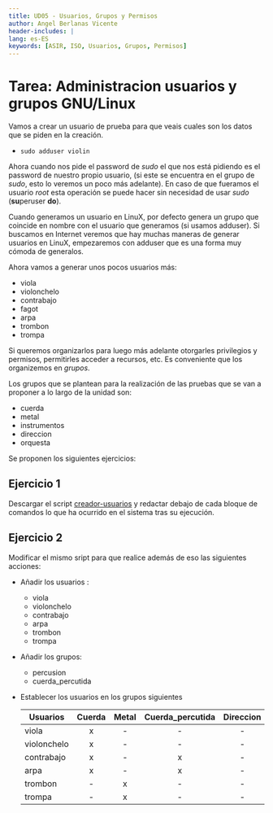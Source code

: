 ```yaml
---
title: UD05 - Usuarios, Grupos y Permisos
author: Angel Berlanas Vicente
header-includes: |
lang: es-ES
keywords: [ASIR, ISO, Usuarios, Grupos, Permisos]
---
```


# Tarea: Administracion usuarios y grupos GNU/Linux

Vamos a crear un usuario de prueba para que veais cuales son los datos que se piden en la creación.

* `sudo adduser violin`

Ahora cuando nos pide el password de *sudo* el que nos está pidiendo es el password de nuestro propio usuario, (si este se encuentra en el grupo de *sudo*, esto lo veremos un poco más adelante). En caso de que fueramos el usuario *root* esta operación se puede hacer sin necesidad de usar *sudo* (**su**peruser **do**).

Cuando generamos un usuario en LinuX, por defecto genera un grupo que coincide en nombre con el usuario que generamos (si usamos adduser). Si buscamos en Internet veremos que hay muchas maneras de generar usuarios en LinuX, empezaremos con adduser que es una forma muy cómoda de generalos.

Ahora vamos a generar unos pocos usuarios más:

* viola
* violonchelo
* contrabajo
* fagot
* arpa
* trombon
* trompa

Si queremos organizarlos para luego más adelante otorgarles privilegios y permisos, permitirles acceder a recursos, etc. Es conveniente que los organizemos en *grupos*.

Los grupos que se plantean para la realización de las pruebas que se van a proponer a lo largo de la unidad son:

* cuerda
* metal
* instrumentos
* direccion
* orquesta

Se proponen los siguientes ejercicios:


## Ejercicio 1

Descargar el script [creador-usuarios](scripts/creador-usuarios.sh) y redactar debajo de cada bloque de comandos lo que ha ocurrido en el sistema tras su ejecución.

## Ejercicio 2

Modificar el mismo sript para que realice además de eso las siguientes acciones:

* Añadir los usuarios :

  * viola
  * violonchelo
  * contrabajo
  * arpa
  * trombon
  * trompa

* Añadir los grupos:

  * percusion
  * cuerda_percutida

* Establecer los usuarios en los grupos siguientes

  | Usuarios | Cuerda | Metal |  Cuerda_percutida | Direccion | Orquesta | Direccion|
  | ----- |:--:|:-:|:-:|:-:|:-:|:-:|
  | viola |  x | - | - | - | x | - |
  | violonchelo |  x | - | - | - | x | - |
  | contrabajo |  x | - | x | - | x | - |
  | arpa |  x | - | x | - | x | - |
  | trombon | - | x | - | - | x | x |
  | trompa |  - | x | - | - | x | - |
